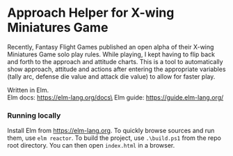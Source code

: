 # Approach Helper for X-wing Miniatures Game

Recently, Fantasy Flight Games published an open alpha of their X-wing Miniatures Game solo play 
rules. While playing, I kept having to flip back and forth to the approach and attitude charts.
This is a tool to automatically show approach, attitude and actions after entering the appropriate
variables (tally arc, defense die value and attack die value) to allow for faster play.

Written in Elm.\
Elm docs: https://elm-lang.org/docs\
Elm guide: https://guide.elm-lang.org/

### Running locally
Install Elm from https://elm-lang.org. To quickly browse sources and run them, use `elm reactor`. 
To build the project, use `.\build.ps1` from the repo root directory.
You can then open `index.html` in a browser.